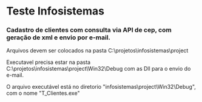 # Teste Infosistemas

### Cadastro de clientes com consulta via API de cep, com geração de xml e envio por e-mail.

Arquivos devem ser colocados na pasta C:\projetos\infosistemas\project

Executavel precisa estar na pasta C:\projetos\infosistemas\project\Win32\Debug com as Dll para o envio do e-mail.

O arquivo executável está no diretorio "infosistemas\project\Win32\Debug", com o nome "T_Clientes.exe"
